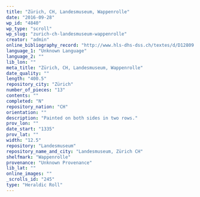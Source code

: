 ```yaml
---
title: "Zürich, CH, Landesmuseum, Wappenrolle"
date: "2016-09-28"
wp_id: "4840"
wp_type: "scroll"
wp_slug: "zurich-ch-landesmuseum-wappenrolle"
creator: "admin"
online_bibliography_record: "http://www.hls-dhs-dss.ch/textes/d/D12809.php"
language_1: "Unknown Language"
language_2: ""
lib_lon: ""
meta_title: "Zürich, CH, Landesmuseum, Wappenrolle"
date_quality: ""
length: "400.5"
repository_city: "Zürich"
number_of_pieces: "13"
contents: ""
completed: "N"
repository_nation: "CH"
orientation: ""
description: "Painted on both sides in two rows."
prov_lon: ""
date_start: "1335"
prov_lat: ""
width: "12.5"
repository: "Landesmuseum"
repository_name_and_city: "Landesmuseum, Zürich CH"
shelfmark: "Wappenrolle"
provenance: "Unknown Provenance"
lib_lat: ""
online_images: ""
_scrolls_id: "245"
type: "Heraldic Roll"
---
```



